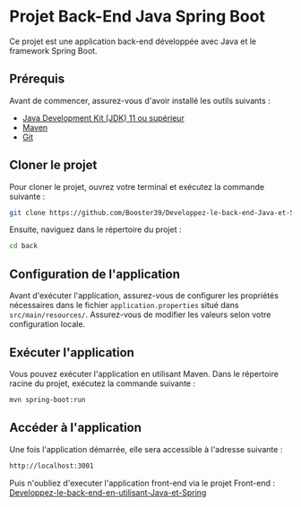 # Projet Back-End Java Spring Boot

Ce projet est une application back-end développée avec Java et le framework Spring Boot.

## Prérequis

Avant de commencer, assurez-vous d'avoir installé les outils suivants :

- [Java Development Kit (JDK) 11 ou supérieur](https://www.oracle.com/java/technologies/javase-jdk11-downloads.html)
- [Maven](https://maven.apache.org/install.html)
- [Git](https://git-scm.com/)

## Cloner le projet

Pour cloner le projet, ouvrez votre terminal et exécutez la commande suivante :

```sh
git clone https://github.com/Booster39/Developpez-le-back-end-Java-et-Spring.git
```


Ensuite, naviguez dans le répertoire du projet :
```sh
cd back
```
## Configuration de l'application
Avant d'exécuter l'application, assurez-vous de configurer les propriétés nécessaires dans le fichier `application.properties` situé dans `src/main/resources/`.
Assurez-vous de modifier les valeurs selon votre configuration locale.

## Exécuter l'application
Vous pouvez exécuter l'application en utilisant Maven. Dans le répertoire racine du projet, exécutez la commande suivante :
```sh
mvn spring-boot:run
```
## Accéder à l'application
Une fois l'application démarrée, elle sera accessible à l'adresse suivante :
```sh
http://localhost:3001
```
Puis n'oubliez d'executer l'application front-end via le projet Front-end :
[Developpez-le-back-end-en-utilisant-Java-et-Spring](https://github.com/OpenClassrooms-Student-Center/Developpez-le-back-end-en-utilisant-Java-et-Spring)